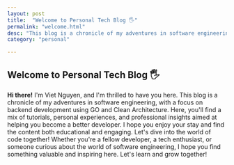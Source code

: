 ```yaml
---
layout: post
title:  "Welcome to Personal Tech Blog 🖐️"
permalink: "welcome.html"
desc: "This blog is a chronicle of my adventures in software engineering, with a focus on backend development using GO and Clean Architecture. Here, you'll find a mix of tutorials, personal experiences, and professional insights aimed at helping you become a better developer. I hope you enjoy your stay and find the content both educational and engaging. Let's dive into the world of code together!"
category: "personal"

---
```


## Welcome to Personal Tech Blog 🖐️

**Hi there!** I'm Viet Nguyen, and I'm thrilled to have you here. This blog is a chronicle of my adventures in software engineering, with a focus on backend development using GO and Clean Architecture. Here, you'll find a mix of tutorials, personal experiences, and professional insights aimed at helping you become a better developer. I hope you enjoy your stay and find the content both educational and engaging. Let's dive into the world of code together! Whether you're a fellow developer, a tech enthusiast, or someone curious about the world of software engineering, I hope you find something valuable and inspiring here. Let's learn and grow together!